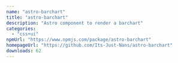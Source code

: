 ```yaml
---
name: "astro-barchart"
title: "astro-barchart"
description: "Astro component to render a barchart"
categories:
  - "css+ui"
npmUrl: "https://www.npmjs.com/package/astro-barchart"
homepageUrl: "https://github.com/Its-Just-Nans/astro-barchart"
downloads: 62
---
```

